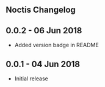 ## Noctis Changelog

## **0.0.2** - 06 Jun 2018

-  Added version badge in README

## **0.0.1** - 04 Jun 2018

-  Initial release
